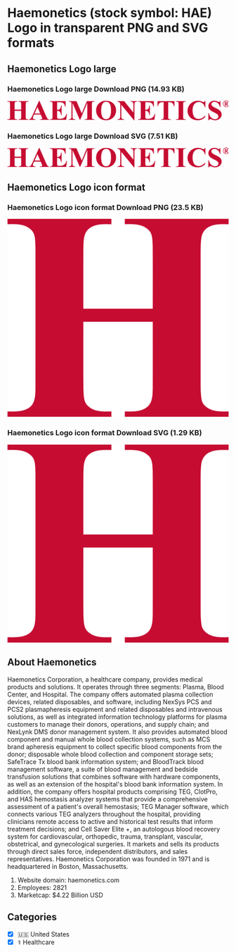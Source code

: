 # Haemonetics (stock symbol: HAE) Logo in transparent PNG and SVG formats

## Haemonetics Logo large

### Haemonetics Logo large Download PNG (14.93 KB)

![Haemonetics Logo large Download PNG (14.93 KB)](/img/orig/HAE_BIG-a7000a91.png)

### Haemonetics Logo large Download SVG (7.51 KB)

![Haemonetics Logo large Download SVG (7.51 KB)](/img/orig/HAE_BIG-ef367915.svg)

## Haemonetics Logo icon format

### Haemonetics Logo icon format Download PNG (23.5 KB)

![Haemonetics Logo icon format Download PNG (23.5 KB)](/img/orig/HAE-a5cd31de.png)

### Haemonetics Logo icon format Download SVG (1.29 KB)

![Haemonetics Logo icon format Download SVG (1.29 KB)](/img/orig/HAE-82ce54ae.svg)

## About Haemonetics

Haemonetics Corporation, a healthcare company, provides medical products and solutions. It operates through three segments: Plasma, Blood Center, and Hospital. The company offers automated plasma collection devices, related disposables, and software, including NexSys PCS and PCS2 plasmapheresis equipment and related disposables and intravenous solutions, as well as integrated information technology platforms for plasma customers to manage their donors, operations, and supply chain; and NexLynk DMS donor management system. It also provides automated blood component and manual whole blood collection systems, such as MCS brand apheresis equipment to collect specific blood components from the donor; disposable whole blood collection and component storage sets; SafeTrace Tx blood bank information system; and BloodTrack blood management software, a suite of blood management and bedside transfusion solutions that combines software with hardware components, as well as an extension of the hospital's blood bank information system. In addition, the company offers hospital products comprising TEG, ClotPro, and HAS hemostasis analyzer systems that provide a comprehensive assessment of a patient's overall hemostasis; TEG Manager software, which connects various TEG analyzers throughout the hospital, providing clinicians remote access to active and historical test results that inform treatment decisions; and Cell Saver Elite +, an autologous blood recovery system for cardiovascular, orthopedic, trauma, transplant, vascular, obstetrical, and gynecological surgeries. It markets and sells its products through direct sales force, independent distributors, and sales representatives. Haemonetics Corporation was founded in 1971 and is headquartered in Boston, Massachusetts.

1. Website domain: haemonetics.com
2. Employees: 2821
3. Marketcap: $4.22 Billion USD


## Categories
- [x] 🇺🇸 United States
- [x] ⚕️ Healthcare
